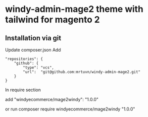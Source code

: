 # windy-admin-mage2 theme with tailwind for magento 2

## Installation via git

Update composer.json
Add

    "repositories": {
        "github": {
            "type": "vcs",
            "url":  "git@github.com:mrtuvn/windy-admin-mage2.git"
        }
    }
In require section

add
"windyecommerce/mage2windy": "1.0.0"

or run 
    composer require windyecommerce/mage2windy "1.0.0"
    
